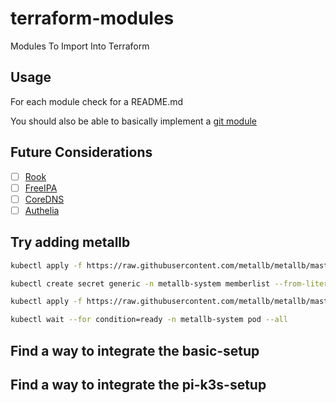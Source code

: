 # terraform-modules

Modules To Import Into Terraform

## Usage

For each module check for a README.md

You should also be able to basically implement a [git module](https://www.terraform.io/language/modules/sources)

## Future Considerations

- [ ] [Rook](https://rook.io/)
- [ ] [FreeIPA](https://www.freeipa.org/page/About)
- [ ] [CoreDNS](https://github.com/coredns/helm)
- [ ] [Authelia](https://www.authelia.com/)

## Try adding metallb

```bash
kubectl apply -f https://raw.githubusercontent.com/metallb/metallb/master/manifests/namespace.yaml

kubectl create secret generic -n metallb-system memberlist --from-literal=secretkey="$(openssl rand -base64 128)"

kubectl apply -f https://raw.githubusercontent.com/metallb/metallb/master/manifests/metallb.yaml

kubectl wait --for condition=ready -n metallb-system pod --all
```

## Find a way to integrate the basic-setup

## Find a way to integrate the pi-k3s-setup
